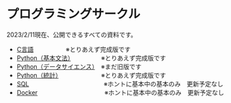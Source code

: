 # プログラミングサークル

2023/2/11現在、公開できるすべての資料です。

- [C言語](https://github.com/kiryu-3/prosa/tree/main/C) 　　　　　※とりあえず完成版です
- [Python（基本文法）](https://kiryu-3.github.io/Prmn2023_DS/python-basic/index.html#0)　　　　　※とりあえず完成版です 
- [Python（データサイエンス）](https://kiryu-3.github.io/Prmn2023_DS/python-ds/index.html#0)　※まだ旧版です
- [Python（統計）](https://kiryu-3.github.io/Prmn2023_DS/python-stats/index.html#0)　　　　　　　※とりあえず完成版です
- [SQL](https://github.com/kiryu-3/prosa/tree/main/SQL)　　　　　　　　　　　　 ※ホントに基本中の基本のみ　更新予定なし
- [Docker](https://github.com/kiryu-3/prosa/tree/main/Docker)　　　　　　　　　　　※ホントに基本中の基本のみ　更新予定なし

